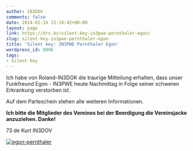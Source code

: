 ```yaml
---
author: IN3DOV
comments: false
date: 2014-02-16 15:18:42+00:00
layout: page
link: https://drc.bz/silent-key-in3pwe-pernthaler-egon/
slug: silent-key-in3pwe-pernthaler-egon
title: 'Silent key: IN3PWE Pernthaler Egon'
wordpress_id: 8096
tags:
- Silent key
---
```


Ich habe von Roland-IN3DGK die traurige Mitteilung erhalten, dass unser Funkfreund Egon - IN3PWE heute Nachmittag in Folge seiner schweren Erkrankung verstorben ist.

Auf dem Parteschein stehen alle weiteren Informationen.

**Ich bitte die Mitglieder des Vereines bei der Beerdigung die Vereinsjacke anzuziehen. Danke!**

73 de Kurt IN3DOV



[![egon-pernthaler](https://drc.bz/wp-content/uploads/2014/02/egon-pernthaler.jpg)](https://drc.bz/wp-content/uploads/2014/02/egon-pernthaler.jpg)
